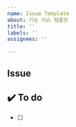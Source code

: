 ```yaml
---
name: Issue Template
about: 기능 이슈 템플릿
title: ''
labels: ''
assignees: ''

---
```


##  Issue

## ✔️ To do

- [ ]
